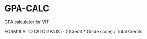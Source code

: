 # GPA-CALC
GPA calculator for VIT

FORMULA TO CALC GPA IS :- 
                                Σ(Credit * Grade score) / Total Credits
